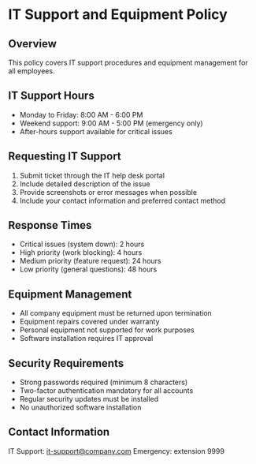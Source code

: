 # IT Support and Equipment Policy

## Overview
This policy covers IT support procedures and equipment management for all employees.

## IT Support Hours
- Monday to Friday: 8:00 AM - 6:00 PM
- Weekend support: 9:00 AM - 5:00 PM (emergency only)
- After-hours support available for critical issues

## Requesting IT Support
1. Submit ticket through the IT help desk portal
2. Include detailed description of the issue
3. Provide screenshots or error messages when possible
4. Include your contact information and preferred contact method

## Response Times
- Critical issues (system down): 2 hours
- High priority (work blocking): 4 hours
- Medium priority (feature request): 24 hours
- Low priority (general questions): 48 hours

## Equipment Management
- All company equipment must be returned upon termination
- Equipment repairs covered under warranty
- Personal equipment not supported for work purposes
- Software installation requires IT approval

## Security Requirements
- Strong passwords required (minimum 8 characters)
- Two-factor authentication mandatory for all accounts
- Regular security updates must be installed
- No unauthorized software installation

## Contact Information
IT Support: it-support@company.com
Emergency: extension 9999 